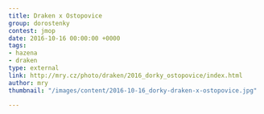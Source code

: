 ```yaml
---
title: Draken x Ostopovice
group: dorostenky
contest: jmop
date: 2016-10-16 00:00:00 +0000
tags:
- hazena
- draken
type: external
link: http://mry.cz/photo/draken/2016_dorky_ostopovice/index.html
author: mry
thumbnail: "/images/content/2016-10-16_dorky-draken-x-ostopovice.jpg"

---
```

